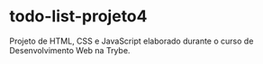 # todo-list-projeto4
Projeto de HTML, CSS e JavaScript elaborado durante o curso de Desenvolvimento Web na Trybe.

